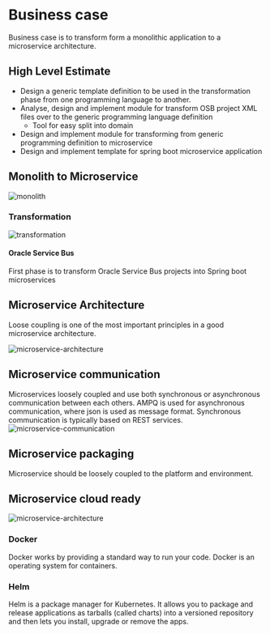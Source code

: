 # Business case
Business case is to transform form a monolithic application to a microservice architecture.

## High Level Estimate

- Design a generic template definition to be used in the transformation phase from one programming language to another. 
- Analyse, design and implement module for transform OSB project XML files over to the generic programming language definition
  - Tool for easy split into domain 
- Design and implement module for transforming from generic programming definition to microservice
- Design and implement template for spring boot microservice application

## Monolith to Microservice
![monolith](src/main/resources/static/images/monolith.png)

### Transformation

![transformation](src/main/resources/static/images/system-generation-overview.png)

#### Oracle Service Bus
First phase is to transform Oracle Service Bus projects into Spring boot microservices


## Microservice Architecture
Loose coupling is one of the most important principles in a good microservice architecture.

![microservice-architecture](src/main/resources/static/images//microservice-architecture.png)

## Microservice communication
Microservices loosely coupled and use both synchronous or asynchronous communication between each others.
AMPQ is used for asynchronous communication, where json is used as message format.
Synchronous communication is typically based on REST services.
![microservice-communication](src/main/resources/static/images/microservice-communication.png)

## Microservice packaging
Microservice should be loosely coupled to the platform and environment.

## Microservice cloud ready
![microservice-architecture](src/main/resources/static/images//microservice-overview.png)

### Docker
Docker works by providing a standard way to run your code. Docker is an operating system for containers.

### Helm
Helm is a package manager for Kubernetes. It allows you to package and release applications as tarballs (called charts) into a versioned repository and then lets you install, upgrade or remove the apps.

